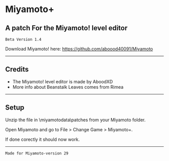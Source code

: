 # Miyamoto+
## A patch For the Miyamoto! level editor
`Beta Version 1.4`


Download Miyamoto! here: https://github.com/aboood40091/Miyamoto

----------------------------------------------------------------


## Credits

* The Miyamoto! level editor is made by AboodXD
* More info about Beanstalk Leaves comes from Rimea

----------------------------------------------------------------

## Setup

Unzip the file in \miyamotodata\patches from your Miyamoto folder.

Open Miyamoto and go to File > Change Game > Miyamoto+.

If done corectly it should now work.

----------------------------------------------------------------

`Made for Miyamoto-version 29`
